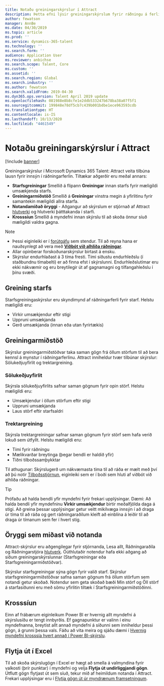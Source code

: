 ```yaml
---
title: Notaðu greiningarskýrslur í Attract
description: Þetta efni lýsir greiningarskýrslum fyrir ráðningu á ferli í Microsoft Dynamics 365 Talent - Attract
author: fewatson
manager: AnnBe
ms.date: 04/30/2019
ms.topic: article
ms.prod: ''
ms.service: dynamics-365-talent
ms.technology: ''
ms.search.form: ''
audience: Application User
ms.reviewer: anbichse
ms.search.scope: Talent, Core
ms.custom: ''
ms.assetid: ''
ms.search.region: Global
ms.search.industry: ''
ms.author: fewatson
ms.search.validFrom: 2019-04-30
ms.dyn365.ops.version: Talent April 2019 update
ms.openlocfilehash: 081988e8b8cfe1e2ddb533247b678ba38a07f5f1
ms.sourcegitcommit: 199848e78df5cb7c439b001bdbe1ece963593cdb
ms.translationtype: HT
ms.contentlocale: is-IS
ms.lasthandoff: 10/13/2020
ms.locfileid: "4461549"
---
```

# <a name="use-analytic-reports-in-attract"></a>Notaðu greiningarskýrslur í Attract

[!include [banner](includes/banner.md)]

Greiningarskýrslur í Microsoft Dynamics 365 Talent: Attract veita tilbúna lausn fyrir innsýn í ráðningarferlin. Tiltækar aðgerðir eru meðal annars:

- **Starfsgreiningar** Smellið á flipann **Greiningar** innan starfs fyrir mæligildi umsækjenda starfs.
- **Greiningarmiðstöð** Smellið á **Greiningar** vinstra megin á yfirlitinu fyrir samantekin mæligildi allra starfa.
- **Notandamiðað öryggi** - Aðgangur að skýrslum er stjórnað af Attract [hlutverki](security-attract.md) og hlutverki þátttakanda í starfi.
- **Krosssíun** Smellið á myndefni innan skýrslu til að skoða önnur síuð mæligildi valdra gagna.

>[!NOTE] 
>- Þessi eiginleiki er í [forútgáfu](access-preview-feature.md) sem stendur. Til að reyna hana er nauðsynlegt að vera með [**Viðbót við alhliða ráðningar**](attract-comprehensive-hiring.md).
>- Allar opinberar forskoðunarskýrslur birtast á ensku.
>- Skýrslur endurhlaðast á 3 tíma fresti. Tími síðustu endurhleðslu (í staðbundnu tímabelti) er að finna efst í skýrslunni. Endurhleðslutímar eru ekki nákvæmir og eru breytilegir út af gagnamagni og tilfangahleðslu í þínu svæði.

## <a name="job-analytics"></a>Greining starfs

Starfsgreiningaskýrslur eru skyndimynd af ráðningarferli fyrir starf.  Helstu mæligildi eru:

- Virkir umsækjendur eftir stigi
- Uppruni umsækjanda
- Gerð umsækjanda (innan eða utan fyrirtækis)

## <a name="analytics-hub"></a>Greiningarmiðstöð

Skýrslur greiningarmiðstöðvar taka saman gögn frá öllum störfum til að bera kennsl á mynstur í ráðningarferlinu. Attract inniheldur tvær tilbúnar skýrslur: Sölukeðjuyfirlit og trektargreining.

### <a name="pipeline-summary"></a>Sölukeðjuyfirlit

Skýrsla sölukeðjuyfirlits safnar saman gögnum fyrir opin störf. Helstu mæligildi eru:

- Umsækjendur í öllum störfum eftir stigi
- Uppruni umsækjanda
- Laus störf eftir starfsaldri

### <a name="funnel-analysis"></a>Trektargreining

Skýrsla trektargreiningar safnar saman gögnum fyrir störf sem hafa verið lokuð sem útfyllt. Helstu mæligildi eru:

- Tími fyrir ráðningu
- Mælikvarðar breytinga (þegar bendli er haldið yfir)
- Tíðni tilboðssamþykktar

Til athugunar: Skýrslugerð um nákvæmasta tíma til að ráða er mælt með því að þú notir [Tilboðsstjórnun](offer-setup.md), eiginleiki sem er í boði sem hluti af viðbót við alhliða ráðningar.

>[!TIP] 
>Prófaðu að halda bendli yfir myndefni fyrir frekari upplýsingar. Dæmi: Að halda bendli yfir myndefninu **Virkir umsækjendur** birtir meðalfjölda daga á stigi. Að greina þessar upplýsingar getur veitt mikilvæga innsýn í að draga úr tíma til að ráða og gert ráðningaraðilum kleift að einblína á leiðir til að draga úr tímanum sem fer í hvert stig.

## <a name="user-specific-security"></a>Öryggi sem miðast við notanda

Attract-skýrslur eru aðgengilegar fyrir stjórnanda, Lesa allt, Ráðningaraðila og Ráðningarstjóra [hlutverk](security-attract.md). Óúthlutaðir notendur hafa ekki aðgang að síðum greiningarskýrslunnar (Starfsgreiningar eða Starfsgreiningarmiðstöðvar).

Skýrslur starfsgreiningar sýna gögn fyrir valið starf. Skýrslur starfsgreiningarmiðstöðvar safna saman gögnum frá öllum störfum sem notandi getur skoðað. Notendur sem geta skoðað bæði Mín störf og Öll störf á starfasíðunni eru með sömu yfirlitin tiltæk í Starfsgreiningarmiðstöðinni.

## <a name="cross-filter"></a>Krosssíun

Einn af frábærum eiginleikum Power BI er hvernig allt myndefni á skýrslusíðu er tengt innbyrðis. Ef gagnapunktur er valinn í einu myndefnanna, breytist allt annað myndefni á síðunni sem inniheldur þessi gögn, á grunni þessa vals. Fáðu að vita meira og sjáðu dæmi í [Hvernig myndefni krosssía hvert annað í Power BI-skýrslu](https://docs.microsoft.com/power-bi/consumer/end-user-interactions).

## <a name="export-to-excel"></a>Flytja út í Excel

Til að skoða skýrslugögn í Excel er hægt að smella á valmyndina fyrir valkosti (þrír punktar) í myndefni og velja **Flytja út undirliggjandi gögn**. Útflutt gögn flytjast út sem síuð, tekur mið af heimildum notanda í Attract. Frekari upplýsingar eru í [Flytja gögn út úr myndrænum framsetningum](https://docs.microsoft.com/power-bi/visuals/power-bi-visualization-export-data).
